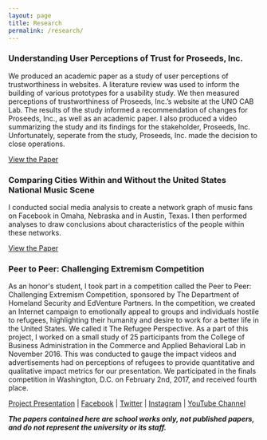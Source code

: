 ```yaml
---
layout: page
title: Research
permalink: /research/
---
```


### Understanding User Perceptions of Trust for Proseeds, Inc.

We produced an academic paper as a study of user perceptions of trustworthiness in websites. A literature review was used to inform the building of various prototypes for a usability study. We then measured perceptions of trustworthiness of Proseeds, Inc.’s website at the UNO CAB Lab. The results of the study informed a recommendation of changes for Proseeds, Inc., as well as an academic paper. I also produced a video summarizing the study and its findings for the stakeholder, Proseeds, Inc. Unfortunately, seperate from the study, Proseeds, Inc. made the decision to close operations.

[View the Paper][Paper1]

### Comparing Cities Within and Without the United States National Music Scene

I conducted social media analysis to create a network graph of music fans on Facebook in Omaha, Nebraska and in Austin, Texas. I then performed analyses to draw conclusions about characteristics of the people within these networks.

[View the Paper][Paper2]

### Peer to Peer: Challenging Extremism Competition

As an honor's student, I took part in a competition called the Peer to Peer: Challenging Extremism Competition, sponsored by The Department of Homeland Security and EdVenture Partners. In the competition, we created an Internet campaign to emotionally appeal to groups and individuals hostile to refugees, highlighting their humanity and desire to work for a better life in the United States. We called it The Refugee Perspective. As a part of this project, I worked on a small study of 25 participants from the College of Business Administration in the Commerce and Applied Behavioral Lab in November 2016. This was conducted to gauge the impact videos and advertisements had on perceptions of refugees to provide quantitative and qualitative impact metrics for our presentation. We participated in the finals competition in Washington, D.C. on February 2nd, 2017, and received fourth place.

[Project Presentation][Presentation] |
[Facebook][Facebook] |
[Twitter][Twitter] |
[Instagram][Instagram] |
[YouTube Channel][YouTube]

**_The papers contained here are school works only, not published papers, and do not represent the university or its staff._**

[Paper1]: /assets/nlauber_paper1.pdf "View the Paper"
[Paper2]: /assets/nlauber_paper2.pdf "View the Paper"
[Presentation]: https://www.dropbox.com/s/39zhj6addbcx9h9/F16_P2P_4th.pdf?dl=0 "The Project Presentation"
[Facebook]: https://www.facebook.com/The-Refugee-Perspective-1445066352187414/ "The Refugee Perspective Facebook"
[Twitter]: https://twitter.com/refugeeprspctve "The Refugee Perspective Twitter"
[Instagram]: https://www.instagram.com/therefugeeperspective/ "The Refugee Perspective Instagram"
[YouTube]: https://www.youtube.com/channel/UCEeJX4slEzo3bFhAXug6Lzw "The Refugee Perspective YouTube Channel"
